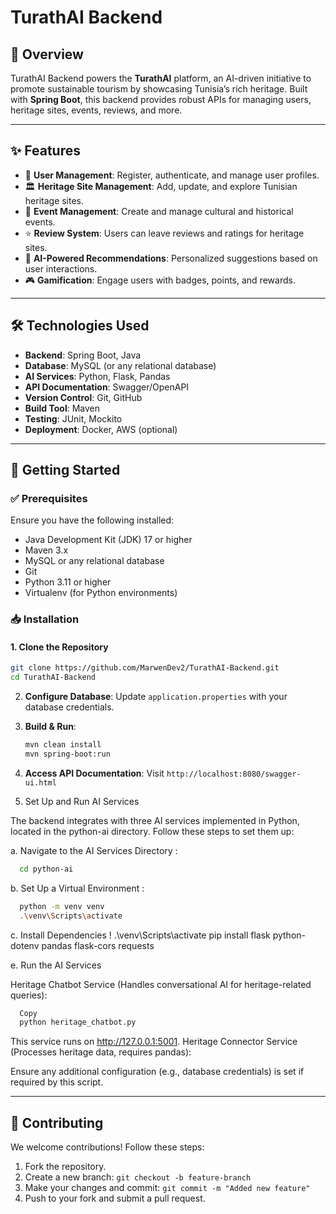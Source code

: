 # TurathAI Backend

## 🚀 Overview
TurathAI Backend powers the **TurathAI** platform, an AI-driven initiative to promote sustainable tourism by showcasing Tunisia’s rich heritage. Built with **Spring Boot**, this backend provides robust APIs for managing users, heritage sites, events, reviews, and more.

---

## ✨ Features
- 🔹 **User Management**: Register, authenticate, and manage user profiles.
- 🏛 **Heritage Site Management**: Add, update, and explore Tunisian heritage sites.
- 🎉 **Event Management**: Create and manage cultural and historical events.
- ⭐ **Review System**: Users can leave reviews and ratings for heritage sites.
- 🤖 **AI-Powered Recommendations**: Personalized suggestions based on user interactions.
- 🎮 **Gamification**: Engage users with badges, points, and rewards.

---

## 🛠 Technologies Used
- **Backend**: Spring Boot, Java
- **Database**: MySQL (or any relational database)
- **AI Services**: Python, Flask, Pandas
- **API Documentation**: Swagger/OpenAPI
- **Version Control**: Git, GitHub
- **Build Tool**: Maven
- **Testing**: JUnit, Mockito
- **Deployment**: Docker, AWS (optional)

---

## 🚀 Getting Started

### ✅ Prerequisites
Ensure you have the following installed:
- Java Development Kit (JDK) 17 or higher
- Maven 3.x
- MySQL or any relational database
- Git
- Python 3.11 or higher
- Virtualenv (for Python environments)

### 📥 Installation

#### 1. Clone the Repository
```bash
git clone https://github.com/MarwenDev2/TurathAI-Backend.git
cd TurathAI-Backend
   ```
2. **Configure Database**: Update `application.properties` with your database credentials.
3. **Build & Run**:
   ```bash
   mvn clean install
   mvn spring-boot:run
   ```
4. **Access API Documentation**: Visit `http://localhost:8080/swagger-ui.html`

5. Set Up and Run AI Services

The backend integrates with three AI services implemented in Python, located in the python-ai directory. Follow these steps to set them up:

a. Navigate to the AI Services Directory :
```bash
  cd python-ai
```
b. Set Up a Virtual Environment :
```bash
  python -m venv venv
  .\venv\Scripts\activate
```
c. Install Dependencies !
.\venv\Scripts\activate
pip install flask python-dotenv pandas flask-cors requests

e. Run the AI Services

Heritage Chatbot Service (Handles conversational AI for heritage-related queries):
```bash
  Copy  
  python heritage_chatbot.py
```
This service runs on http://127.0.0.1:5001.
Heritage Connector Service (Processes heritage data, requires pandas):

Ensure any additional configuration (e.g., database credentials) is set if required by this script.

---

## 📌 Contributing
We welcome contributions! Follow these steps:
1. Fork the repository.
2. Create a new branch: `git checkout -b feature-branch`
3. Make your changes and commit: `git commit -m "Added new feature"`
4. Push to your fork and submit a pull request.
